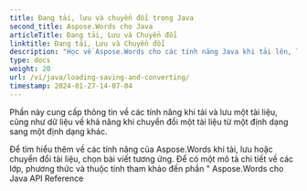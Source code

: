 ```yaml
---
title: Đang tải, lưu và chuyển đổi trong Java
second_title: Aspose.Words cho Java
articleTitle: Đang tải, Lưu và Chuyển đổi
linktitle: Đang tải, Lưu và Chuyển đổi
description: "Học về Aspose.Words cho các tính năng Java khi tải lên, lưu hoặc chuyển đổi tài liệu từ một định dạng sang một định dạng khác."
type: docs
weight: 20
url: /vi/java/loading-saving-and-converting/
timestamp: 2024-01-27-14-07-04
---
```


Phần này cung cấp thông tin về các tính năng khi tải và lưu một tài liệu, cũng như dữ liệu về khả năng khi chuyển đổi một tài liệu từ một định dạng sang một định dạng khác.

Để tìm hiểu thêm về các tính năng của Aspose.Words khi tải, lưu hoặc chuyển đổi tài liệu, chọn bài viết tương ứng. Để có một mô tả chi tiết về các lớp, phương thức và thuộc tính tham khảo đến phần " Aspose.Words cho Java API Reference
